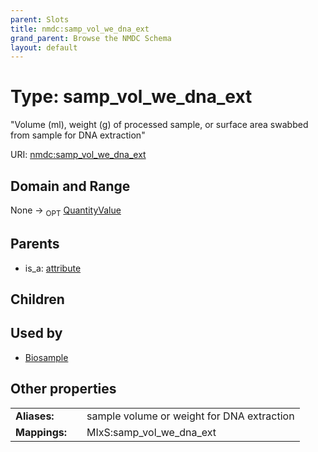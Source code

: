 ```yaml
---
parent: Slots
title: nmdc:samp_vol_we_dna_ext
grand_parent: Browse the NMDC Schema
layout: default
---
```


# Type: samp_vol_we_dna_ext


"Volume (ml), weight (g) of processed sample, or surface area swabbed from sample for DNA extraction"

URI: [nmdc:samp_vol_we_dna_ext](https://microbiomedata/meta/samp_vol_we_dna_ext)

## Domain and Range

None ->  <sub>OPT</sub> [QuantityValue](QuantityValue.md)

## Parents

 *  is_a: [attribute](attribute.md)

## Children


## Used by

 * [Biosample](Biosample.md)

## Other properties

|  |  |  |
| --- | --- | --- |
| **Aliases:** | | sample volume or weight for DNA extraction |
| **Mappings:** | | MIxS:samp_vol_we_dna_ext |

